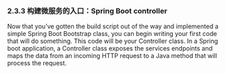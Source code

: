 ### 2.3.3 构建微服务的入口：Spring Boot controller

Now that you’ve gotten the build script out of the way and implemented a simple Spring Boot Bootstrap class, you can begin writing your first code that will do something. This code will be your Controller class. In a Spring boot application, a Controller class exposes the services endpoints and maps the data from an incoming HTTP request to a Java method that will process the request.



